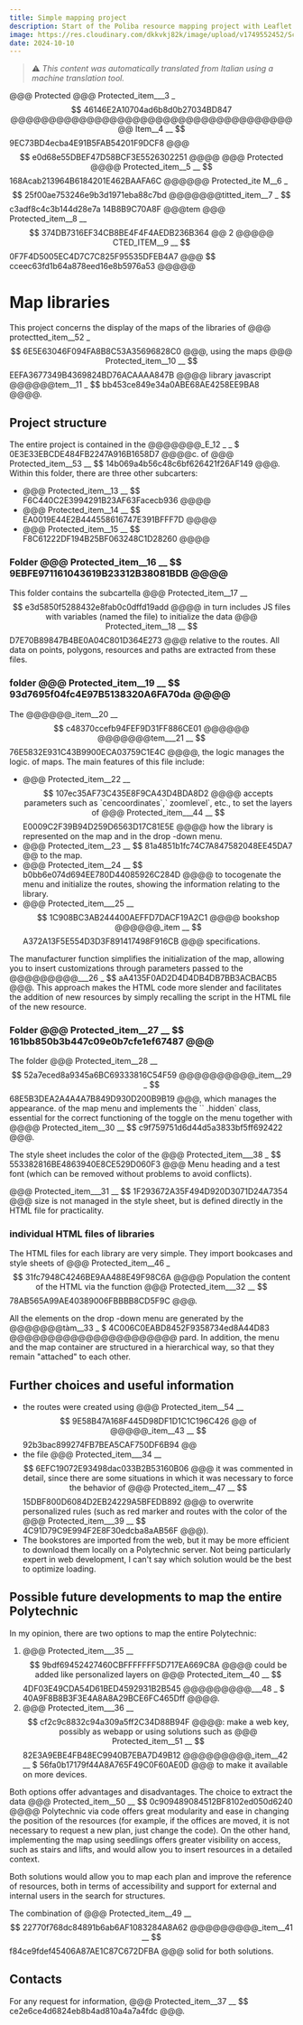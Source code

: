 ```yaml
---
title: Simple mapping project
description: Start of the Poliba resource mapping project with Leaflet
image: https://res.cloudinary.com/dkkvkj82k/image/upload/v1749552452/Screenshot_2025-06-10_alle_12.46.47_hqonwp.png
date: 2024-10-10
---
```


> ⚠️ *This content was automatically translated from Italian using a machine translation tool.*

@@@ Protected @@@ Protected_item___3 _ $$ 46146E2A10704ad6b8d0b27034BD847 @@@@@@@@@@@@@@@@@@@@@@@@@@@@@@@@@@@@@@@ Item__4 __ $$ 9EC73BD4ecba4E91B5FAB54201F9DCF8 @@@ $$ e0d68e55DBEF47D58BCF3E5526302251 @@@@
@@@ Protected @@@@ Protected_item__5 __ $$ 168Acab213964B6184201E462BAAFA6C @@@@@@ Protected_ite M__6 _ $$ 25f00ae753246e9b3d1971eba88c7bd @@@@@@@titted_item__7 _ $$ c3adf8c4c3b144d28e7a 14B8B9C70A8F @@@tem @@@ Protected_item__8 __ $$ 374DB7316EF34CB8BE4F4F4AEDB236B364 @@ 2 @@@@@ CTED_ITEM__9 __ $$ 0F7F4D5005EC4D7C7C825F95535DFEB4A7 @@@ $$ cceec63fd1b64a878eed16e8b5976a53 @@@@@

# Map libraries

This project concerns the display of the maps of the libraries of @@@ protectted_item__52 _ $$ 6E5E63046F094FA8B8C53A35696828C0 @@@, using the maps @@@ Protected_item__10 __ $$ EEFA3677349B4369824BD76ACAAAA847B @@@@ library javascript @@@@@@tem__11 _ $$ bb453ce849e34a0ABE68AE4258EE9BA8 @@@@.

## Project structure

The entire project is contained in the @@@@@@@_E_12 _ _ $ 0E3E33EBCDE484FB2247A916B1658D7 @@@@c. of @@@ Protected_item__53 __ $$ 14b069a4b56c48c6bf626421f26AF149 @@@. Within this folder, there are three other subcarters:

- @@@ Protected_item__13 __ $$ F6C440C2E3994291B23AF63Facecb936 @@@@
- @@@ Protected_item__14 __ $$ EA0019E44E2B444558616747E391BFFF7D @@@@
- @@@ Protected_item__15 __ $$ F8C61222DF194B25BF063248C1D28260 @@@@

### Folder @@@ Protected_item__16 __ $$ 9EBFE971161043619B23312B38081BDB @@@@

This folder contains the subcartella @@@ Protected_item__17 __ $$ e3d5850f5288432e8fab0c0dffd19add @@@@ in turn includes JS files with variables (named the file) to initialize the data @@@ Protected_item__18 __ $$ D7E70B89847B4BE0A04C801D364E273 @@@ relative to the routes. All data on points, polygons, resources and paths are extracted from these files.

### folder @@@ Protected_item__19 __ $$ 93d7695f04fc4E97B5138320A6FA70da @@@@

The @@@@@@_item__20 __ $$ c48370ccefb94FEF9D31FF886CE01 @@@@@@ @@@@@@@tem___21 __ $$ 76E5832E931C43B9900ECA03759C1E4C @@@@, the logic manages the logic. of maps. The main features of this file include:

- @@@ Protected_item__22 __ $$ 107ec35AF73C435E8F9CA43D4BDA8D2 @@@@ accepts parameters such as `cencoordinates`,` zoomlevel`, etc., to set the layers of @@@ Protected_item___44 __ $$ E0009C2F39B94D259D6563D17C81E5E @@@@ how the library is represented on the map and in the drop -down menu.
- @@@ Protected_item__23 __ $$ 81a4851b1fc74C7A847582048EE45DA7 @@ to the map.
- @@@ Protected_item__24 __ $$ b0bb6e074d694EE780D44085926C284D @@@@ to tocogenate the menu and initialize the routes, showing the information relating to the library.
- @@@ Protected_item___25 __ $$ 1C908BC3AB244400AEFFD7DACF19A2C1 @@@@ bookshop @@@@@@_item __ $$ A372A13F5E554D3D3F891417498F916CB @@@ specifications.

The manufacturer function simplifies the initialization of the map, allowing you to insert customizations through parameters passed to the @@@@@@@@@___26 _ $$ aA4135F0AD2D4D4DB4DB7BB3ACBACB5 @@@. This approach makes the HTML code more slender and facilitates the addition of new resources by simply recalling the script in the HTML file of the new resource.

### Folder @@@ Protected_item__27 __ $$ 161bb850b3b447c09e0b7cfe1ef67487 @@@

The folder @@@ Protected_item__28 __ $$ 52a7eced8a9345a6BC69333816C54F59 @@@@@@@@@@_item__29 _ $$ 68E5B3DEA2A4A4A7B849D930D200B9B19 @@@, which manages the appearance. of the map menu and implements the `` .hidden` class, essential for the correct functioning of the toggle on the menu together with @@@@ Protected_item__30 __ $$ c9f759751d6d44d5a3833bf5ff692422 @@@.

The style sheet includes the color of the @@@ Protected_item___38 _ $$ 553382816BE4863940E8CE529D060F3 @@@ Menu heading and a test font (which can be removed without problems to avoid conflicts).

@@@ Protected_item___31 __ $$ 1F293672A35F494D920D3071D24A7354 @@@ size is not managed in the style sheet, but is defined directly in the HTML file for practicality.

### individual HTML files of libraries

The HTML files for each library are very simple. They import bookcases and style sheets of @@@ Protected_item__46 _ $$ 31fc7948C4246BE9AA488E49F98C6A @@@@ Population the content of the HTML via the function @@@ Protected_item___32 __ $$ 78AB565A99AE40389006FBBBB8CD5F9C @@@.

All the elements on the drop -down menu are generated by the @@@@@@@tàm__33 _ $ 4C006C0EABD8452F9358734ed8A44D83 @@@@@@@@@@@@@@@@@@@@@@ pard. In addition, the menu and the map container are structured in a hierarchical way, so that they remain "attached" to each other.

## Further choices and useful information

- the routes were created using @@@ Protected_item__54 __ $$ 9E58B47A168F445D98DF1D1C1C196C426 @@ of @@@@@_item__43 __ $$ 92b3bac899274FB7BEA5CAF750DF6B94 @@ 
- the file @@@ Protected_item___34 __ $$ 6EFC19072E93498dac033B2B53160B06 @@@ it was commented in detail, since there are some situations in which it was necessary to force the behavior of @@@ Protected_item__47 __ $$ 15DBF800D6084D2EB24229A5BFEDB892 @@@ to overwrite personalized rules (such as red marker and routes with the color of the @@@ Protected_item___39 __ $$ 4C91D79C9E994F2E8F30edcba8aAB56F @@@).
- The bookstores are imported from the web, but it may be more efficient to download them locally on a Polytechnic server. Not being particularly expert in web development, I can't say which solution would be the best to optimize loading.

## Possible future developments to map the entire Polytechnic

In my opinion, there are two options to map the entire Polytechnic:

1. @@@ Protected_item___35 __ $$ 9bdf69452427460CBFFFFFFF5D717EA669C8A @@@@ could be added like personalized layers on @@@ Protected_item__40 __ $$ 4DF03E49CDA54D61BED4592931B2B545 @@@@@@@@@___48 _ $ 40A9F8B8B3F3E4A8A8A29BCE6FC465Dff @@@@.
2. @@@ Protected_item___36 __ $$ cf2c9c8832c94a309a5ff2C34D88B94F @@@@: make a web key, possibly as webapp or using solutions such as @@@ Protected_item__51 __ $$ 82E3A9EBE4FB48EC9940B7EBA7D49B12 @@@@@@@@@_item__42 __ $ 56fa0b17179f44A8A765F49C0F60AE0D @@@ to make it available on more devices.

Both options offer advantages and disadvantages. The choice to extract the data @@@ Protected_item__50 __ $$ 0c909489084512BF8102ed050d6240 @@@@ Polytechnic via code offers great modularity and ease in changing the position of the resources (for example, if the offices are moved, it is not necessary to request a new plan, just change the code). On the other hand, implementing the map using seedlings offers greater visibility on access, such as stairs and lifts, and would allow you to insert resources in a detailed context.

Both solutions would allow you to map each plan and improve the reference of resources, both in terms of accessibility and support for external and internal users in the search for structures.

The combination of @@@ Protected_item__49 __ $$ 22770f768dc84891b6ab6AF1083284A8A62 @@@@@@@@@_item__41 __ $$ f84ce9fdef45406A87AE1C87C672DFBA @@@ solid for both solutions.

## Contacts

For any request for information, @@@ Protected_item__37 __ $$ ce2e6ce4d6824eb8b4ad810a4a7a4fdc @@@.